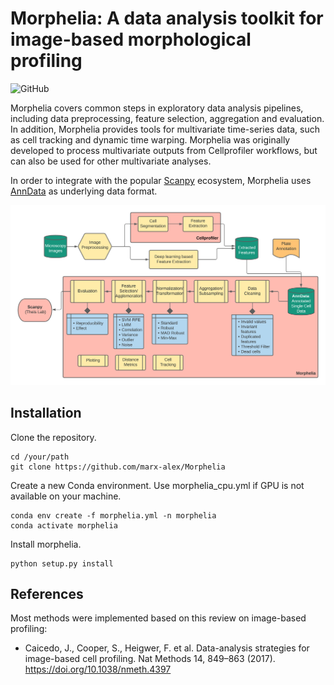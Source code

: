 # Morphelia: A data analysis toolkit for image-based morphological profiling

![GitHub](https://img.shields.io/github/license/marx-alex/Morphelia)


Morphelia covers common steps in exploratory data analysis pipelines,
including data preprocessing, feature selection, aggregation
and evaluation. In addition, Morphelia provides tools for multivariate time-series data,
such as cell tracking and dynamic time warping.
Morphelia was originally developed to process multivariate outputs from Cellprofiler workflows,
but can also be used for other multivariate analyses.

In order to integrate with the popular [Scanpy](https://github.com/theislab/scanpy) ecosystem,
Morphelia uses [AnnData](https://github.com/theislab/anndata) as underlying data format.


![Pipeline](data/pipeline.png)


## Installation

Clone the repository.

```
cd /your/path
git clone https://github.com/marx-alex/Morphelia
```

Create a new Conda environment.
Use morphelia_cpu.yml if GPU is not available on your machine.

```
conda env create -f morphelia.yml -n morphelia
conda activate morphelia
```

Install morphelia.

```
python setup.py install
```



## References
Most methods were implemented based on this review on image-based profiling:
  * Caicedo, J., Cooper, S., Heigwer, F. et al. Data-analysis strategies for image-based cell profiling.
    Nat Methods 14, 849–863 (2017). https://doi.org/10.1038/nmeth.4397
